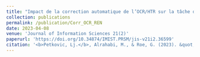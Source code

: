 ```yaml
---
title: "Impact de la correction automatique de l’OCR/HTR sur la tâche de reconnaissance d’entités nommées dans un corpus bruité."
collection: publications
permalink: /publication/Corr_OCR_REN
date: 2023-04-08
venue: 'Journal of Information Sciences 21(2)'
paperurl: 'https://doi.org/10.34874/IMIST.PRSM/jis-v21i2.36599'
citation: '<b>Petkovic, Lj.</b>, Alrahabi, M., & Roe, G. (2023). &quot;Impact de la correction automatique de l’OCR/HTR sur la tâche de reconnaissance d’entités nommées dans un corpus bruité&quot;.<i>Journal of Information Sciences 21(2)</i>, pp. 1-18.'
---
```

<!--[Download paper here](http://academicpages.github.io/files/paper1.pdf)-->

<!--Recommended citation: Your Name, You. (2009). "Paper Title Number 1." <i>Journal 1</i>. 1(1).-->